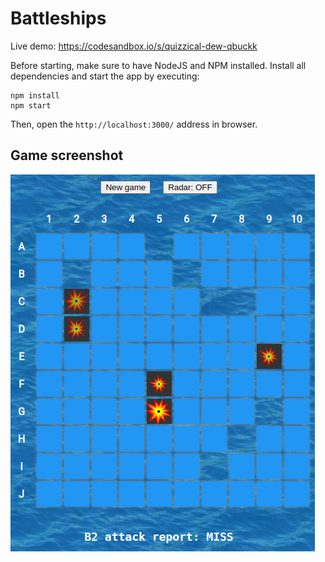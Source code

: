 # Battleships

Live demo: https://codesandbox.io/s/quizzical-dew-qbuckk

Before starting, make sure to have NodeJS and NPM installed. Install all dependencies and start the app by executing:

```shell
npm install
npm start
```

Then, open the `http://localhost:3000/` address in browser.

## Game screenshot

![Game screenshot](./src/assets/game-preview.png?raw=true "Battleships preview")
